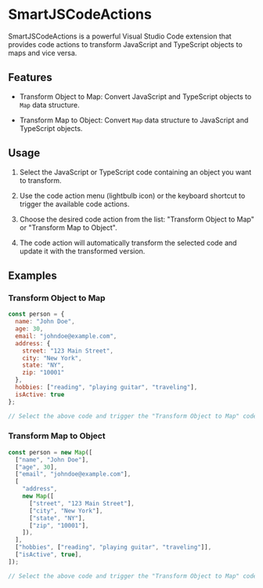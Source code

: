 # SmartJSCodeActions

SmartJSCodeActions is a powerful Visual Studio Code extension that provides code actions to transform JavaScript and TypeScript objects to maps and vice versa.

## Features

- Transform Object to Map: Convert JavaScript and TypeScript objects to `Map` data structure.

- Transform Map to Object: Convert `Map` data structure to JavaScript and TypeScript objects.

## Usage

1. Select the JavaScript or TypeScript code containing an object you want to transform.

2. Use the code action menu (lightbulb icon) or the keyboard shortcut to trigger the available code actions.

3. Choose the desired code action from the list: "Transform Object to Map" or "Transform Map to Object".

4. The code action will automatically transform the selected code and update it with the transformed version.

## Examples

### Transform Object to Map

```javascript
const person = {
  name: "John Doe",
  age: 30,
  email: "johndoe@example.com",
  address: {
    street: "123 Main Street",
    city: "New York",
    state: "NY",
    zip: "10001"
  },
  hobbies: ["reading", "playing guitar", "traveling"],
  isActive: true
};

// Select the above code and trigger the "Transform Object to Map" code action.
```

### Transform Map to Object

```javascript
const person = new Map([
  ["name", "John Doe"],
  ["age", 30],
  ["email", "johndoe@example.com"],
  [
    "address",
    new Map([
      ["street", "123 Main Street"],
      ["city", "New York"],
      ["state", "NY"],
      ["zip", "10001"],
    ]),
  ],
  ["hobbies", ["reading", "playing guitar", "traveling"]],
  ["isActive", true],
]);

// Select the above code and trigger the "Transform Object to Map" code action.

```
